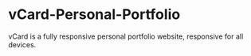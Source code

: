 # vCard-Personal-Portfolio
vCard is a fully responsive personal portfolio website, responsive for all devices.
